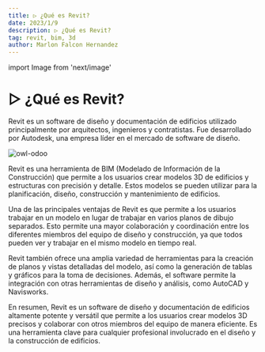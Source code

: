 ```yaml
---
title: ▷ ¿Qué es Revit?
date: 2023/1/9
description: ▷ ¿Qué es Revit?
tag: revit, bim, 3d
author: Marlon Falcon Hernandez
---
```

import Image from 'next/image'

# ▷ ¿Qué es Revit?

Revit es un software de diseño y documentación de edificios utilizado principalmente por arquitectos, ingenieros y contratistas. Fue desarrollado por Autodesk, una empresa líder en el mercado de software de diseño.

<Image
  src="/images/posts/odoo-revit-a1.png"
  alt="owl-odoo"
  width={1142}
  height={590}
  priority
  className="next-image"
/>

Revit es una herramienta de BIM (Modelado de Información de la Construcción) que permite a los usuarios crear modelos 3D de edificios y estructuras con precisión y detalle. Estos modelos se pueden utilizar para la planificación, diseño, construcción y mantenimiento de edificios.

Una de las principales ventajas de Revit es que permite a los usuarios trabajar en un modelo en lugar de trabajar en varios planos de dibujo separados. Esto permite una mayor colaboración y coordinación entre los diferentes miembros del equipo de diseño y construcción, ya que todos pueden ver y trabajar en el mismo modelo en tiempo real.

Revit también ofrece una amplia variedad de herramientas para la creación de planos y vistas detalladas del modelo, así como la generación de tablas y gráficos para la toma de decisiones. Además, el software permite la integración con otras herramientas de diseño y análisis, como AutoCAD y Navisworks.

En resumen, Revit es un software de diseño y documentación de edificios altamente potente y versátil que permite a los usuarios crear modelos 3D precisos y colaborar con otros miembros del equipo de manera eficiente. Es una herramienta clave para cualquier profesional involucrado en el diseño y la construcción de edificios.

